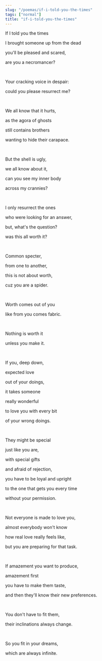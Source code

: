 ```yaml
---
slug: "/poemas/if-i-told-you-the-times"
tags: ["normal"]
title: "if-i-told-you-the-times"
---
```

If I told you the times

I brought someone up from the dead

you'll be pleased and scared,

are you a necromancer?

&nbsp;

Your cracking voice in despair:

could you please resurrect me?

&nbsp;

We all know that it hurts,

as the agora of ghosts

still contains brothers

wanting to hide their carapace.

&nbsp;

But the shell is ugly,

we all know about it,

can you see my inner body

across my crannies?

&nbsp;

I only resurrect the ones

who were looking for an answer,

but, what's the question?

was this all worth it?

&nbsp;

Common specter,

from one to another,

this is not about worth,

cuz you are a spider.

&nbsp;

Worth comes out of you

like from you comes fabric.

&nbsp;

Nothing is worth it

unless you make it.

&nbsp;

If you, deep down,

expected love

out of your doings,

it takes someone

really wonderful

to love you with every bit

of your wrong doings.

&nbsp;

They might be special

just like you are,

with special gifts

and afraid of rejection,

you have to be loyal and upright

to the one that gets you every time

without your permission.

&nbsp;

Not everyone is made to love you,

almost everybody won't know

how real love really feels like,

but you are preparing for that task.

&nbsp;

If amazement you want to produce,

amazement first

you have to make them taste,

and then they'll know their new preferences.

&nbsp;

You don't have to fit them,

their inclinations always change.

&nbsp;

So you fit in your dreams,

which are always infinite.
